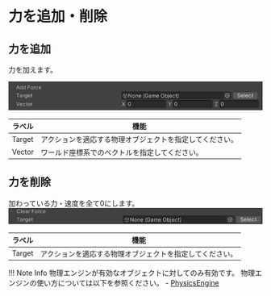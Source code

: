 # 力を追加・削除

## 力を追加
力を加えます。

![PhysicsClearAddForce](img/AddForce.jpg)

|  ラベル |  機能  |
| ----   | ---- |
| Target | アクションを適応する物理オブジェクトを指定してください。 |
| Vector | ワールド座標系でのベクトルを指定してください。 |

## 力を削除
加わっている力・速度を全て0にします。
![PhysicsClearAddForce](img/ClearForce.jpg)

|  ラベル |  機能  |
| ----   | ---- |
| Target | アクションを適応する物理オブジェクトを指定してください。 |

!!! Note Info
    物理エンジンが有効なオブジェクトに対してのみ有効です。
    物理エンジンの使い方については以下を参照ください。
    - [PhysicsEngine](../../WorldMakingGuide/PhysicsEngine.md)